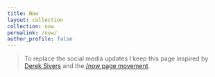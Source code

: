 ```yaml
---
title: Now
layout: collection
collection: now
permalink: /now/
author_profile: false
---
```


> To replace the social media updates I keep this page inspired by [Derek Sivers](http://sivers.org/) and the [/now page movement](https://nownownow.com/about).
